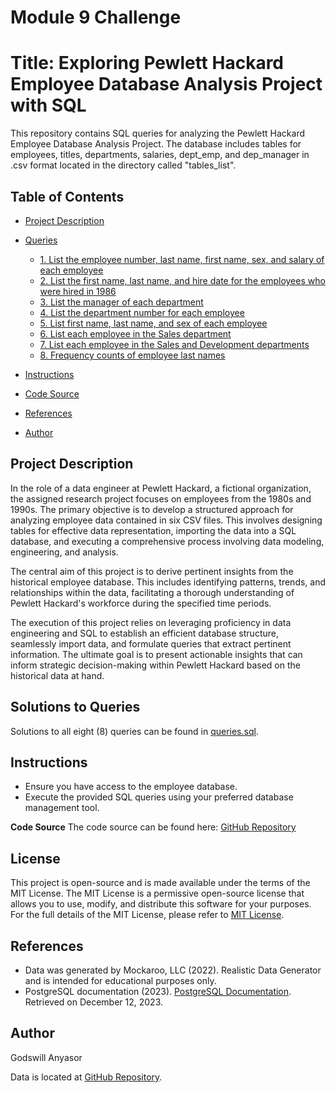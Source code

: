 # Module 9 Challenge

# Title: Exploring Pewlett Hackard Employee Database Analysis Project with SQL

This repository contains SQL queries for analyzing the Pewlett Hackard Employee Database Analysis Project. The database includes tables for employees, titles, departments, salaries, dept_emp, and dep_manager in .csv format located in the directory called "tables_list".

## Table of Contents
- [Project Description](#project-description)
- [Queries](#queries)
  - [1. List the employee number, last name, first name, sex, and salary of each employee](#1-list-the-employee-number-last-name-first-name-sex-and-salary-of-each-employee)
  - [2. List the first name, last name, and hire date for the employees who were hired in 1986](#2-list-the-first-name-last-name-and-hire-date-for-the-employees-who-were-hired-in-1986)
  - [3. List the manager of each department](#3-list-the-manager-of-each-department)
  - [4. List the department number for each employee](#4-list-the-department-number-for-each-employee)
  - [5. List first name, last name, and sex of each employee](#5-list-first-name-last-name-and-sex-of-each-employee)
  - [6. List each employee in the Sales department](#6-list-each-employee-in-the-sales-department)
  - [7. List each employee in the Sales and Development departments](#7-list-each-employee-in-the-sales-and-development-departments)
  - [8. Frequency counts of employee last names](#8-frequency-counts-of-employee-last-names)
  
- [Instructions](#instructions)
- [Code Source](#code-source)
- [References](#references)
- [Author](#author)

## Project Description

In the role of a data engineer at Pewlett Hackard, a fictional organization, the assigned research project focuses on employees from the 1980s and 1990s. The primary objective is to develop a structured approach for analyzing employee data contained in six CSV files. This involves designing tables for effective data representation, importing the data into a SQL database, and executing a comprehensive process involving data modeling, engineering, and analysis.

The central aim of this project is to derive pertinent insights from the historical employee database. This includes identifying patterns, trends, and relationships within the data, facilitating a thorough understanding of Pewlett Hackard's workforce during the specified time periods.

The execution of this project relies on leveraging proficiency in data engineering and SQL to establish an efficient database structure, seamlessly import data, and formulate queries that extract pertinent information. The ultimate goal is to present actionable insights that can inform strategic decision-making within Pewlett Hackard based on the historical data at hand.

## Solutions to Queries

Solutions to all eight (8) queries can be found in [queries.sql](https://github.com/AnyasorG/sql-challenge.git).

## Instructions

- Ensure you have access to the employee database.
- Execute the provided SQL queries using your preferred database management tool.

**Code Source**
The code source can be found here: [GitHub Repository](https://github.com/AnyasorG/sql-challenge.git)

## License
This project is open-source and is made available under the terms of the MIT License. The MIT License is a permissive open-source license that allows you to use, modify, and distribute this software for your purposes. For the full details of the MIT License, please refer to [MIT License](https://choosealicense.com/licenses/mit/).

## References
- Data was generated by Mockaroo, LLC (2022). Realistic Data Generator and is intended for educational purposes only.
- PostgreSQL documentation (2023). [PostgreSQL Documentation](https://www.postgresql.org/docs/). Retrieved on December 12, 2023.

## Author
Godswill Anyasor

Data is located at [GitHub Repository](https://github.com/AnyasorG/sql-challenge.git).
